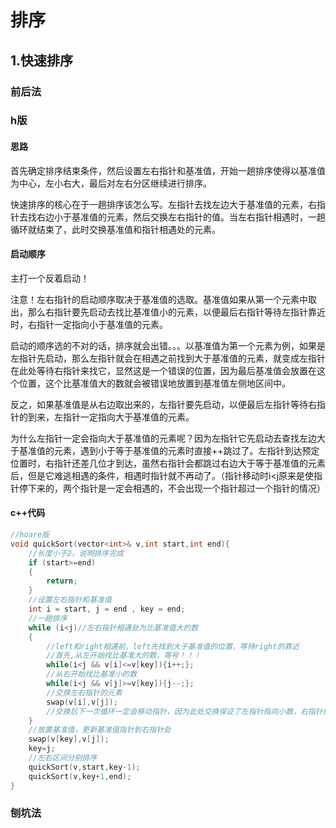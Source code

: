 # 排序

## 1.快速排序

### 前后法

### h版

#### 思路

首先确定排序结束条件，然后设置左右指针和基准值，开始一趟排序使得以基准值为中心，左小右大，最后对左右分区继续进行排序。

快速排序的核心在于一趟排序该怎么写。左指针去找左边大于基准值的元素，右指针去找右边小于基准值的元素，然后交换左右指针的值。当左右指针相遇时，一趟循环就结束了，此时交换基准值和指针相遇处的元素。

#### 启动顺序

主打一个反着启动！

注意！左右指针的启动顺序取决于基准值的选取。基准值如果从第一个元素中取出，那么右指针要先启动去找比基准值小的元素，以便最后右指针等待左指针靠近时，右指针一定指向小于基准值的元素。

启动的顺序选的不对的话，排序就会出错。。。以基准值为第一个元素为例，如果是左指针先启动，那么左指针就会在相遇之前找到大于基准值的元素，就变成左指针在此处等待右指针来找它，显然这是一个错误的位置，因为最后基准值会放置在这个位置，这个比基准值大的数就会被错误地放置到基准值左侧地区间中。

反之，如果基准值是从右边取出来的，左指针要先启动，以便最后左指针等待右指针的到来，左指针一定指向大于基准值的元素。

为什么左指针一定会指向大于基准值的元素呢？因为左指针它先启动去查找左边大于基准值的元素，遇到小于等于基准值的元素时直接++跳过了。左指针到达预定位置时，右指针还差几位才到达，虽然右指针会都跳过右边大于等于基准值的元素后，但是它难逃相遇的条件，相遇时指针就不再动了。（指针移动时i<j原来是使指针停下来的，两个指针是一定会相遇的，不会出现一个指针超过一个指针的情况）

#### c++代码

```cpp
//hoare版
void quickSort(vector<int>& v,int start,int end){
    //长度小于2，说明排序完成
    if (start>=end)
    {
        return; 
    }
    //设置左右指针和基准值
    int i = start, j = end , key = end;
    //一趟排序
    while (i<j)//左右指针相遇处为比基准值大的数
    {
        //left和right相遇前，left先找到大于基准值的位置，等待right的靠近
        //首先,从左开始找比基准大的数，等号！！！
        while(i<j && v[i]<=v[key]){i++;};
        //从右开始找比基准小的数
        while(i<j && v[j]>=v[key]){j--;};
        //交换左右指针的元素
        swap(v[i],v[j]);
        //交换后下一次循环一定会移动指针，因为此处交换保证了左指针指向小数，右指针指向大数
    }
    //放置基准值，更新基准值指针到右指针处
    swap(v[key],v[j]);
    key=j;
    //左右区间分别排序
    quickSort(v,start,key-1);
    quickSort(v,key+1,end);
}
```

### 刨坑法